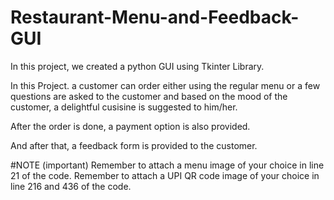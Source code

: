 # Restaurant-Menu-and-Feedback-GUI

In this project, we created a python GUI using Tkinter Library.

In this Project. a customer can order either using the regular menu or a few questions are asked to the customer and based on the mood of the customer, a delightful cusisine is suggested to him/her.

After the order is done, a payment option is also provided.

And after that, a feedback form is provided to the customer. 


#NOTE (important)
Remember to attach a menu image of your choice in line 21 of the code.
Remember to attach a UPI QR code image of your choice in line 216 and 436 of the code.

